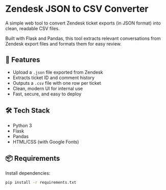 # Zendesk JSON to CSV Converter

A simple web tool to convert Zendesk ticket exports (in JSON format) into clean, readable CSV files.

Built with Flask and Pandas, this tool extracts relevant conversations from Zendesk export files and formats them for easy review.

## 🚀 Features

- Upload a `.json` file exported from Zendesk
- Extracts ticket ID and comment history
- Outputs a `.csv` file with one row per ticket
- Clean, modern UI for internal use
- Fast, secure, and easy to deploy

## 🛠 Tech Stack

- Python 3
- Flask
- Pandas
- HTML/CSS (with Google Fonts)

## 📦 Requirements

Install dependencies:
```bash
pip install -r requirements.txt
